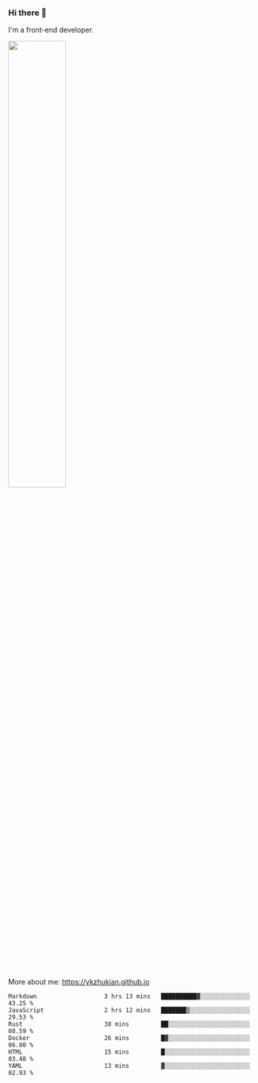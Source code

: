 ### Hi there 👋

I'm a front-end developer.

[<img width="48%" src="https://github-readme-stats.vercel.app/api?username=ykzhukian&show_icons=true&theme=dracula">](https://github.com/anuraghazra/github-readme-stats)

More about me: 
https://ykzhukian.github.io

<!--START_SECTION:waka-->

```text
Markdown                   3 hrs 13 mins   ██████████▓░░░░░░░░░░░░░░   43.25 %
JavaScript                 2 hrs 12 mins   ███████▒░░░░░░░░░░░░░░░░░   29.53 %
Rust                       38 mins         ██░░░░░░░░░░░░░░░░░░░░░░░   08.59 %
Docker                     26 mins         █▓░░░░░░░░░░░░░░░░░░░░░░░   06.00 %
HTML                       15 mins         █░░░░░░░░░░░░░░░░░░░░░░░░   03.48 %
YAML                       13 mins         ▓░░░░░░░░░░░░░░░░░░░░░░░░   02.93 %
```

<!--END_SECTION:waka-->
